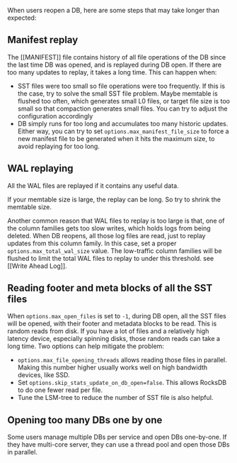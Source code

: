 When users reopen a DB, here are some steps that may take longer than expected:

## Manifest replay
The [[MANIFEST]] file contains history of all file operations of the DB since the last time DB was opened, and is replayed during DB open. If there are too many updates to replay, it takes a long time. This can happen when:
* SST files were too small so file operations were too frequently. If this is the case, try to solve the small SST file problem. Maybe memtable is flushed too often, which generates small L0 files, or target file size is too small so that compaction generates small files. You can try to adjust the configuration accordingly
* DB simply runs for too long and accumulates too many historic updates.
Either way, you can try to set `options.max_manifest_file_size` to force a new manifest file to be generated when it hits the maximum size, to avoid replaying for too long.

## WAL replaying
All the WAL files are replayed if it contains any useful data.

If your memtable size is large, the replay can be long. So try to shrink the memtable size.

Another common reason that WAL files to replay is too large is that, one of the column families gets too slow writes, which holds logs from being deleted. When DB reopens, all those log files are read, just to replay updates from this column family. In this case, set a proper `options.max_total_wal_size` value. The low-traffic column families will be flushed to limit the total WAL files to replay to under this threshold. see [[Write Ahead Log]].

## Reading footer and meta blocks of all the SST files
When `options.max_open_files` is set to `-1`, during DB open, all the SST files will be opened, with their footer and metadata blocks to be read. This is random reads from disk. If you have a lot of files and a relatively high latency device, especially spinning disks, those random reads can take a long time. Two options can help mitigate the problem:
* `options.max_file_opening_threads` allows reading those files in parallel. Making this number higher usually works well on high bandwidth devices, like SSD.
* Set `options.skip_stats_update_on_db_open=false`. This allows RocksDB to do one fewer read per file.
* Tune the LSM-tree to reduce the number of SST file is also helpful.

## Opening too many DBs one by one
Some users manage multiple DBs per service and open DBs one-by-one. If they have multi-core server, they can use a thread pool and open those DBs in parallel.